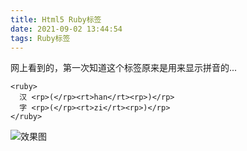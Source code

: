 ```yaml
---
title: Html5 Ruby标签
date: 2021-09-02 13:44:54
tags: Ruby标签
---
```


网上看到的，第一次知道这个标签原来是用来显示拼音的...


```
<ruby>
  汉 <rp>(</rp><rt>han</rt><rp>)</rp>
  字 <rp>(</rp><rt>zi</rt><rp>)</rp>
</ruby>
```

![效果图](https://i.loli.net/2021/09/02/qWYVObD8txkAcsK.png)